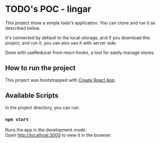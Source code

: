 # TODO's POC - lingar

This project show a simple todo's application. 
You can clone  and run it as described below. 

It's connected by default to the local-storage, and if you download 
this project, and run it, you can also use it with server side. 

Done with useReducer from react-hooks, a tool for easily manage stores.

## How to run the project
This project was bootstrapped with [Create React App](https://github.com/facebook/create-react-app).

## Available Scripts

In the project directory, you can run:

### `npm start`

Runs the app in the development mode.\
Open [http://localhost:3000](http://localhost:3000) to view it in the browser.
